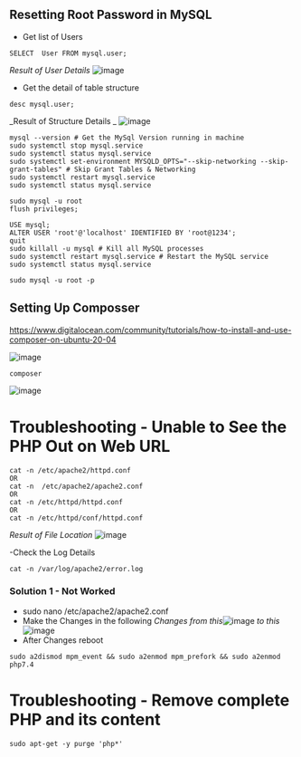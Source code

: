 ## Resetting Root Password in MySQL

- Get list of Users
```
SELECT  User FROM mysql.user;
```
_Result of User Details_
![image](https://user-images.githubusercontent.com/111234771/210124826-1d94f358-7d3a-41f6-af3d-cd8cdfcf67b5.png)

- Get the detail of table structure
```
desc mysql.user;
``` 
_Result of Structure Details _
![image](https://user-images.githubusercontent.com/111234771/210124870-a5cc2215-917d-42d6-a75a-aad77521e56e.png)

```
mysql --version # Get the MySql Version running in machine
sudo systemctl stop mysql.service
sudo systemctl status mysql.service
sudo systemctl set-environment MYSQLD_OPTS="--skip-networking --skip-grant-tables" # Skip Grant Tables & Networking
sudo systemctl restart mysql.service
sudo systemctl status mysql.service

sudo mysql -u root
flush privileges;

USE mysql;
ALTER USER 'root'@'localhost' IDENTIFIED BY 'root@1234';
quit
sudo killall -u mysql # Kill all MySQL processes 
sudo systemctl restart mysql.service # Restart the MySQL service
sudo systemctl status mysql.service 

sudo mysql -u root -p
```

## Setting Up Composser

https://www.digitalocean.com/community/tutorials/how-to-install-and-use-composer-on-ubuntu-20-04


![image](https://user-images.githubusercontent.com/111234771/210087701-f5c23d89-2bd1-4e2c-bee6-90469844bf9c.png)

```
composer
```
![image](https://user-images.githubusercontent.com/111234771/210087838-a8da959f-ce1c-4e38-b774-82560c8c4973.png)


# Troubleshooting - Unable to See the PHP Out on Web URL

```
cat -n /etc/apache2/httpd.conf
OR
cat -n  /etc/apache2/apache2.conf
OR
cat -n /etc/httpd/httpd.conf
OR
cat -n /etc/httpd/conf/httpd.conf
```
_Result of File Location_
![image](https://user-images.githubusercontent.com/111234771/210127889-846e5f47-b659-4cad-81ba-775369fc6d24.png)

-Check the Log Details
```
cat -n /var/log/apache2/error.log
```

### Solution 1 - Not Worked
- sudo nano /etc/apache2/apache2.conf
- Make the Changes in the following
_Changes from this_![image](https://user-images.githubusercontent.com/111234771/210128221-bb82ae91-33f4-48c1-9df5-581de2a80a93.png)
_to this_ ![image](https://user-images.githubusercontent.com/111234771/210128383-83d3fd76-6510-48df-9906-9475e8f95ba1.png)
- After Changes reboot
```
sudo a2dismod mpm_event && sudo a2enmod mpm_prefork && sudo a2enmod php7.4
```

# Troubleshooting - Remove complete PHP and its content

```
sudo apt-get -y purge 'php*'
```
